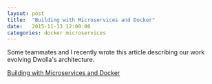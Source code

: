 ```yaml
---
layout: post
title:  "Building with Microservices and Docker"
date:   2015-11-13 12:00:00
categories: docker microservices
---
```

Some teammates and I recently wrote this article describing our work evolving Dwolla's architecture.  

[Building with Microservices and Docker](http://blog.dwolla.com/building-with-microservices-and-docker/)
